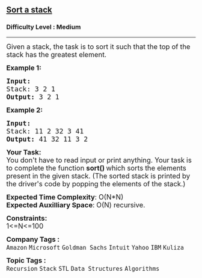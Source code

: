 <h2><a href="https://practice.geeksforgeeks.org/problems/sort-a-stack/1">Sort a stack</a></h2><h3>Difficulty Level : Medium</h3><hr><div class="problems_problem_content__Xm_eO"><p><span style="font-size: 18px;">Given a stack, the task is to sort&nbsp;it such that the top of the stack has the greatest&nbsp;element.</span></p>
<p><span style="font-size: 18px;"><strong>Example 1:</strong></span></p>
<pre><span style="font-size: 18px;"><strong>Input:
</strong>Stack: 3 2 1
<strong>Output: </strong>3 2 1</span>
</pre>
<p><span style="font-size: 18px;"><strong>Example 2:</strong></span></p>
<pre><span style="font-size: 18px;"><strong>Input:
</strong>Stack: 11 2 32 3 41
<strong>Output: </strong>41 32 11 3 2</span></pre>
<p><span style="font-size: 18px;"><strong>Your Task:&nbsp;</strong><br>You don't have to read input or print anything. Your task is to complete the function&nbsp;<strong>sort()&nbsp;</strong>which sorts the elements present in the given stack. (The sorted stack is printed by the driver's code by popping the elements of the stack.)</span></p>
<p><span style="font-size: 18px;"><strong>Expected Time Complexity</strong>: O(N*N)<br><strong>Expected Auxilliary Space</strong>: O(N) recursive.</span></p>
<p><span style="font-size: 18px;"><strong>Constraints:</strong><br>1&lt;=N&lt;=100</span></p></div><p><span style=font-size:18px><strong>Company Tags : </strong><br><code>Amazon</code>&nbsp;<code>Microsoft</code>&nbsp;<code>Goldman Sachs</code>&nbsp;<code>Intuit</code>&nbsp;<code>Yahoo</code>&nbsp;<code>IBM</code>&nbsp;<code>Kuliza</code>&nbsp;<br><p><span style=font-size:18px><strong>Topic Tags : </strong><br><code>Recursion</code>&nbsp;<code>Stack</code>&nbsp;<code>STL</code>&nbsp;<code>Data Structures</code>&nbsp;<code>Algorithms</code>&nbsp;